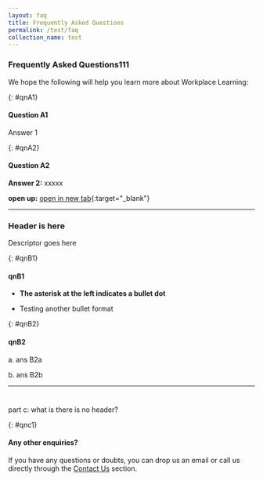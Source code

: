 ```yaml
---
layout: faq
title: Frequently Asked Questions
permalink: /test/faq
collection_name: test
---
```


<!-- COMMENT: This page uses customised 'faq' layout to organise the content below. Go to "_layouts->faq.html" if you need to edit the layout for this page, or change the layout to 'leftnav-page-content' in the header code snippet above to switch to a standard page layout -->

<!-- NOTE: Each Q&A must be preceded with a '{: #qn{Number}}' (e.g. {: #qn1}) as a unique identifier -->

<!-- COMMENT: The {:target="_blank"} syntax at the end of the Markdown webpage URL is used to open the URL in a new window tab -->


### Frequently Asked Questions111

We hope the following will help you learn more about Workplace Learning:

{: #qnA1}
#### Question A1
Answer 1

{: #qnA2}
#### Question A2
**Answer 2:** xxxxx

**open up:** [open in new tab](http://www.workplacelearning.gov.sg){:target="_blank"}

----------

### Header is here
Descriptor goes here

{: #qnB1}
#### qnB1
* **The asterisk at the left indicates a bullet dot**
- Testing another bullet format

{: #qnB2}
#### qnB2
a. ans B2a

b. ans B2b


---

#      
part c: what is there is no header?

{: #qnc1}
#### Any other enquiries?
If you have any questions or doubts, you can drop us an email or call us directly through the [Contact Us](/contact-us) section.
